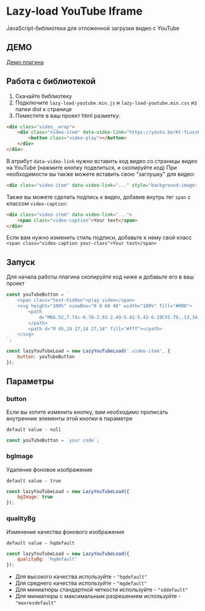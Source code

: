 # Lazy-load YouTube Iframe
JavaScript-библиотека для отложенной загрузки видео с YouTube


## ДЕМО
 [Демо плагина](http://example.com/ )

## Работа с библиотекой
1. Скачайте библиотеку
2. Подключите `lazy-load-youtube.min.js` и `lazy-load-youtube.min.css` из папки dist к странице
3. Поместите в ваш проект html разметку:
```html
<div class="video__wrap">
    <div class="video-item" data-video-link="https://youtu.be/Kt-tLuszKBA">
        <button class="video-play"></button>
    </div>
</div>
```
В атрибут `data-video-link` нужно вставить код видео со страницы видео на YouTube (нажмите кнопку поделиться, и скопируйте код)
При необходимости вы также можете вставить свою "заглушку" для видео:
```html 
<div class="video-item" data-video-link="..." style="background-image: url (img/intro.png);">
```

Также вы можете сделать подпись к видео, добавив внутрь тег `span` с классом `video-caption`:
```html 
<div class="video-item" data-video-link="...">
    <span class="video-caption">Your text</span>
</div>
```
Если вам нужно изменить стиль подписи, добавьте к нему свой класс `<span class="video-caption your-class">Your text</span>`

## Запуск
Для начала работы плагина скопируйте код ниже и добавьте его в ваш проект
```javascript
const youTubeButton = `
    <span class="text-hidden">play video</span>
    <svg height="100%" viewBox="0 0 68 48" width="100%" fill="#000">
        <path
            d="M66.52,7.74c-0.78-2.93-2.49-5.41-5.42-6.19C55.79,.13,34,0,34,0S12.21,.13,6.9,1.55 C3.97,2.33,2.27,4.81,1.48,7.74C0.06,13.05,0,24,0,24s0.06,10.95,1.48,16.26c0.78,2.93,2.49,5.41,5.42,6.19 C12.21,47.87,34,48,34,48s21.79-0.13,27.1-1.55c2.93-0.78,4.64-3.26,5.42-6.19C67.94,34.95,68,24,68,24S67.94,13.05,66.52,7.74z">
        </path>
        <path d="M 45,24 27,14 27,34" fill="#fff"></path>
    </svg>
`;

const lazyYouTubeLoad = new LazyYouTubeLoad('.video-item', {
    button: youTubeButton
});
```

## Параметры

### button

Если вы хотите изменить кнопку, вам необходимо прописать внутренние элементы этой кнопки в параметре

`default value - null`
```javascript
const youTubeButton = `your code`;
```

### bgImage

Удаление фоновое изображение

`default value - true`
```javascript
const lazyYouTubeLoad = new LazyYouTubeLoad({
    bgImage: true
});
```

### qualityBg

Изменение качества фонового изображения

`default value - hqdefault`
```javascript
const lazyYouTubeLoad = new LazyYouTubeLoad({
    qualityBg: 'hqdefault'
});
```
+ Для высокого качества используйте - `"hqdefault"`
+ Для среднего качества используйте - `"mqdefault"`
+ Для миниатюры стандартной четкости используйте - `"sddefault"`
+ Для миниатюры с максимальным разрешением используйте - `"maxresdefault"`